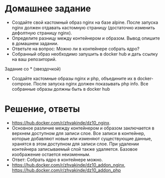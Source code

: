 # Домашнее задание
* Создайте свой кастомный образ nginx на базе alpine. После запуска nginx должен отдавать кастомную страницу (достаточно изменить дефолтную страницу nginx).
* Определите разницу между контейнером и образом. Вывод опишите в домашнем задании.
* Ответьте на вопрос: Можно ли в контейнере собрать ядро?
* Собранный образ необходимо запушить в docker hub и дать ссылку на ваш репозиторий.

Задание со * (звездочкой)
* Создайте кастомные образы nginx и php, объедините их в docker-compose. После запуска nginx должен показывать php info. Все собранные образы должны быть в docker hub

# Решение, ответы
* https://hub.docker.com/r/zhvakinde/dz10_nginx.
* Основное различие между контейнером и образом заключается в верхнем доступном для записи слое. Все записи в контейнер, которые добавляют новые или изменяют существующие данные, хранятся в этом доступном для записи слое. При удалении контейнера записываемый слой также удаляется. Базовое изображение остается неизменным.
*  Ответ: Собрать ядро в контейнере можно.
* https://hub.docker.com/r/zhvakinde/dz10_addon_nginx, https://hub.docker.com/r/zhvakinde/dz10_addon_php

